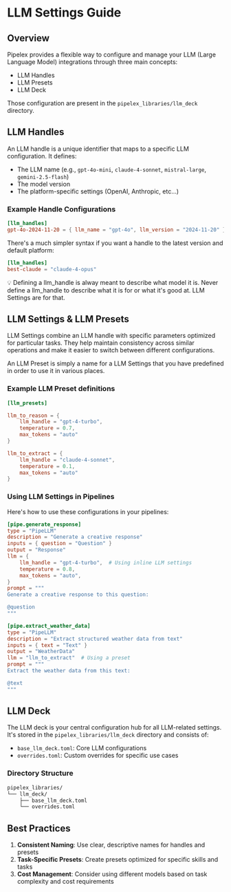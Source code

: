 # LLM Settings Guide

## Overview

Pipelex provides a flexible way to configure and manage your LLM (Large Language Model) integrations through three main concepts:

- LLM Handles
- LLM Presets
- LLM Deck

Those configuration are present in the `pipelex_libraries/llm_deck` directory.

## LLM Handles

An LLM handle is a unique identifier that maps to a specific LLM configuration. It defines:

- The LLM name (e.g., `gpt-4o-mini`, `claude-4-sonnet`, `mistral-large`, `gemini-2.5-flash`)
- The model version
- The platform-specific settings (OpenAI, Anthropic, etc...)

### Example Handle Configurations

```toml
[llm_handles]
gpt-4o-2024-11-20 = { llm_name = "gpt-4o", llm_version = "2024-11-20" }
```

There's a much simpler syntax if you want a handle to the latest version and default platform:

```toml
[llm_handles]
best-claude = "claude-4-opus"
```

💡 Defining a llm_handle is alway meant to describe what model it is. Never define a llm_handle to describe what it is for or what it's good at. LLM Settings are for that.

## LLM Settings & LLM Presets

LLM Settings combine an LLM handle with specific parameters optimized for particular tasks. They help maintain consistency across similar operations and make it easier to switch between different configurations.

An LLM Preset is simply a name for a LLM Settings that you have predefined in order to use it in various places.

### Example LLM Preset definitions

```toml
[llm_presets]

llm_to_reason = { 
    llm_handle = "gpt-4-turbo", 
    temperature = 0.7, 
    max_tokens = "auto" 
}

llm_to_extract = { 
    llm_handle = "claude-4-sonnet", 
    temperature = 0.1, 
    max_tokens = "auto" 
}
```

### Using LLM Settings in Pipelines

Here's how to use these configurations in your pipelines:

```toml
[pipe.generate_response]
type = "PipeLLM"
description = "Generate a creative response"
inputs = { question = "Question" }
output = "Response"
llm = {
    llm_handle = "gpt-4-turbo",  # Using inline LLM settings
    temperature = 0.8,
    max_tokens = "auto",
}
prompt = """
Generate a creative response to this question:

@question
"""

[pipe.extract_weather_data]
type = "PipeLLM"
description = "Extract structured weather data from text"
inputs = { text = "Text" }
output = "WeatherData"
llm = "llm_to_extract"  # Using a preset
prompt = """
Extract the weather data from this text:

@text
"""
```

## LLM Deck

The LLM deck is your central configuration hub for all LLM-related settings. It's stored in the `pipelex_libraries/llm_deck` directory and consists of:

- `base_llm_deck.toml`: Core LLM configurations
- `overrides.toml`: Custom overrides for specific use cases

### Directory Structure

```bash
pipelex_libraries/
└── llm_deck/
    ├── base_llm_deck.toml
    └── overrides.toml
```


## Best Practices

1. **Consistent Naming**: Use clear, descriptive names for handles and presets
1. **Task-Specific Presets**: Create presets optimized for specific skills and tasks
1. **Cost Management**: Consider using different models based on task complexity and cost requirements
